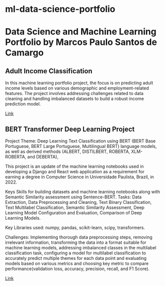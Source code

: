 # ml-data-science-portfolio

# Data Science and Machine Learning Portfolio by Marcos Paulo Santos de Camargo

## Adult Income Classification

In this machine learning portfolio project, the focus is on predicting adult income levels based on various demographic and employment-related features. The project involves addressing challenges related to data cleaning and handling imbalanced datasets to build a robust income prediction model.

[Link](https://github.com/mpsdecamargo/ml-data-science-portfolio/tree/main/adult-income-classification)

## BERT Transformer Deep Learning Project

Project Theme: Deep Learning Text Classification using BERT (BERT Base Portuguese, BERT Large Portuguese, Multilingual BERT) language models, as well as derived methods (ALBERT, DISTILBERT, ROBERTA, XLM-ROBERTA, and DEBERTA),

This project is an update of the machine learning notebooks used in developing a Django and React web application as a requirement for earning a degree in Computer Science in Universidade Paulista, Brazil, in 2022.

Keys Skills for building datasets and machine learning notebooks along with Semantic Similarity assessment using Sentence-BERT. Tasks: Data Extraction, Data Preprocessing and Cleaning, Text Binary Classification, Text Multilabel Classification, Semantic Similarity Assessment, Deep Learning Model Configuration and Evaluation, Comparison of Deep Learning Models.

Key Libraries used: numpy, pandas, scikit-learn, scipy, transformers.

Challenges: Implementing thorough data preprocessing steps, removing irrelevant information, transforming the data into a format suitable for machine learning models, addressing imbalanced classes in the multilabel classification task, configuring a model for multilabel classification to accurately predict multiple themes for each data point and evaluating models based on various metrics and choosing key metric to compare performance(validation loss, accuracy, precision, recall, and F1 Score).

[Link](https://github.com/mpsdecamargo/ml-data-science-portfolio/tree/main/bert-deep-learning-project)

